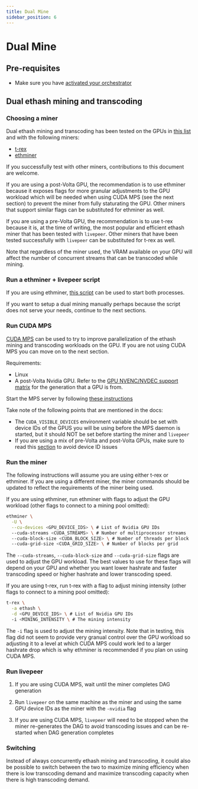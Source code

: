 ```yaml
---
title: Dual Mine
sidebar_position: 6
---
```


# Dual Mine

## Pre-requisites

- Make sure you have
  [activated your orchestrator](/video-miners/getting-started/activation)

## Dual ethash mining and transcoding

### Choosing a miner

Dual ethash mining and transcoding has been tested on the GPUs in
[this list](/video-miners/reference/gpu-support) and
with the following miners:

- [t-rex](https://github.com/trexminer/T-Rex)
- [ethminer](https://github.com/ethereum-mining/ethminer)

If you successfully test with other miners, contributions to this document are
welcome.

If you are using a post-Volta GPU, the recommendation is to use ethminer because
it exposes flags for more granular adjustments to the GPU workload which will be
needed when using CUDA MPS (see the next section) to prevent the miner from
fully staturating the GPU. Other miners that support similar flags can be
substituted for ethminer as well.

If you are using a pre-Volta GPU, the recommendation is to use t-rex because it
is, at the time of writing, the most popular and efficient ethash miner that has
been tested with `livepeer`. Other miners that have been tested successfully
with `livepeer` can be substituted for t-rex as well.

Note that regardless of the miner used, the VRAM available on your GPU will
affect the number of concurrent streams that can be transcoded while mining.

### Run a ethminer + livepeer script

If you are using ethminer,
[this script](https://github.com/livepeer/ethminer/blob/master/start.sh) can be
used to start both processes.

If you want to setup a dual mining manually perhaps because the script does not
serve your needs, continue to the next sections.

### Run CUDA MPS

[CUDA MPS](https://docs.nvidia.com/deploy/mps/index.html) can be used to try to
improve parallelization of the ethash mining and transcoding workloads on the
GPU. If you are not using CUDA MPS you can move on to the next section.

Requirements:

- Linux
- A post-Volta Nvidia GPU. Refer to the
  [GPU NVENC/NVDEC support matrix](https://developer.nvidia.com/video-encode-and-decode-gpu-support-matrix-new)
  for the generation that a GPU is from.

Start the MPS server by following
[these instructions](https://docs.nvidia.com/deploy/mps/index.html#topic_6_1_2)

Take note of the following points that are mentioned in the docs:

- The `CUDA_VISIBLE_DEVICES` environment variable should be set with device IDs
  of the GPUS you will be using before the MPS daemon is started, but it should
  NOT be set before starting the miner and `livepeer`
- If you are using a mix of pre-Volta and post-Volta GPUs, make sure to read
  this [section](https://docs.nvidia.com/deploy/mps/index.html#topic_3_3_4) to
  avoid device ID issues

### Run the miner

The following instructions will assume you are using either t-rex or ethminer.
If you are using a different miner, the miner commands should be updated to
reflect the requirements of the miner being used.

If you are using ethminer, run ethminer with flags to adjust the GPU workload
(other flags to connect to a mining pool omitted):

```bash
ethminer \
  -U \
  --cu-devices <GPU_DEVICE_IDS> \ # List of Nvidia GPU IDs
  --cuda-streams <CUDA_STREAMS> \ # Number of multiprocessor streams
  --cuda-block-size <CUDA_BLOCK_SIZE> \ # Number of threads per block
  --cuda-grid-size <CUDA_GRID_SIZE> \ # Number of blocks per grid
```

The `--cuda-streams`, `--cuda-block-size` and `--cuda-grid-size` flags are used
to adjust the GPU workload. The best values to use for these flags will depend
on your GPU and whether you want lower hashrate and faster transcoding speed or
higher hashrate and lower transcoding speed.

If you are using t-rex, run t-rex with a flag to adjust mining intensity (other
flags to connect to a mining pool omitted):

```bash
t-rex \
  -a ethash \
  -d <GPU_DEVICE_IDS> \ # List of Nvidia GPU IDs
  -i <MINING_INTENSITY \ # The mining intensity
```

The `-i` flag is used to adjust the mining intensity. Note that in testing, this
flag did not seem to provide very granual control over the GPU workload so
adjusting it to a level at which CUDA MPS could work led to a larger hashrate
drop which is why ethminer is recommended if you plan on using CUDA MPS.

### Run livepeer

1. If you are using CUDA MPS, wait until the miner completes DAG generation

2. Run `livepeer` on the same machine as the miner and using the same GPU device
   IDs as the miner with the `-nvidia` flag

3. If you are using CUDA MPS, `livepeer` will need to be stopped when the miner
   re-generates the DAG to avoid transcoding issues and can be re-started when
   DAG generation completes

### Switching

Instead of always concurrently ethash mining and transcoding, it could also be
possible to switch between the two to maximize mining efficiency when there is
low transcoding demand and maximize transcoding capacity when there is high
transcoding demand.
